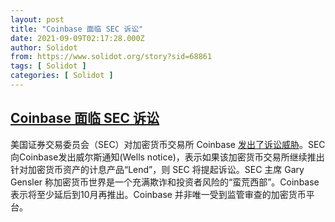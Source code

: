 ```yaml
---
layout: post
title: "Coinbase 面临 SEC 诉讼"
date: 2021-09-09T02:17:28.000Z
author: Solidot
from: https://www.solidot.org/story?sid=68861
tags: [ Solidot ]
categories: [ Solidot ]
---
```

<!--1631153848000-->
[Coinbase 面临 SEC 诉讼](https://www.solidot.org/story?sid=68861)
------

<div>
美国证券交易委员会（SEC）对加密货币交易所 Coinbase <a href="https://cn.reuters.com/article/bitcoin-coinbase-us-sec-0909-idCNKBS2G501U?il=0" target="_blank">发出了诉讼威胁</a>。SEC 向Coinbase发出威尔斯通知(Wells notice)，表示如果该加密货币交易所继续推出针对加密货币资产的计息产品“Lend”，则 SEC 将提起诉讼。SEC 主席 Gary Gensler 称加密货币世界是一个充满欺诈和投资者风险的“蛮荒西部”。Coinbase 表示将至少延后到10月再推出。Coinbase 并非唯一受到监管审查的加密货币平台。
</div>
